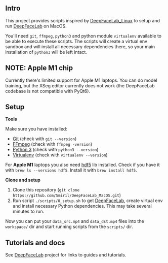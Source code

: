 ## Intro

This project provides scripts inspired by [DeepFaceLab_Linux](https://github.com/lbfs/DeepFaceLab_Linux) to setup and run [DeepFaceLab](https://github.com/iperov/DeepFaceLab) on MacOS.

You'll need `git`, `ffmpeg`, `python3` and python module `virtualenv` available to be able to execute these scripts. The scripts will create a virtual env sandbox and will install all necessary dependencies there, so your main installation of `python3` will be left intact.

## NOTE: Apple M1 chip

Currently there's limited support for Apple M1 laptops. You can do model training, but the XSeg editor currently does not work (the DeepFaceLab codebase is not compatible with PyQt6).

## Setup

**Tools**

Make sure you have installed:
- [Git](https://git-scm.com/) (check with `git --version`)
- [FFmpeg](https://ffmpeg.org/) (check with `ffmpeg -version`)
- [Python 3](https://www.python.org/) (check with `python3 --version`)
- [Virtualenv](https://github.com/pypa/virtualenv) (check with `virtualenv --version`)

For **Apple M1** laptops you also need [hdf5](https://formulae.brew.sh/formula/hdf5) lib installed.
Check if you have it with `brew ls --versions hdf5`. Install it with `brew install hdf5`.

**Clone and setup**

1. Clone this repository (`git clone https://github.com/Smiril/DeepFaceLab_MacOS.git`)
2. Run script `./scripts/0_setup.sh` to get [DeepFaceLab](https://github.com/Smiril/DeepFaceLab_apple-Silicon.git), create virtual env and install necessary Python dependencies. This may take several minutes to run.

Now you can put your `data_src.mp4` and `data_dst.mp4` files into the `workspace/` dir and start running scripts from the `scripts/` dir.

## Tutorials and docs

See [DeepFaceLab](https://github.com/iperov/DeepFaceLab) project for links to guides and tutorials.
